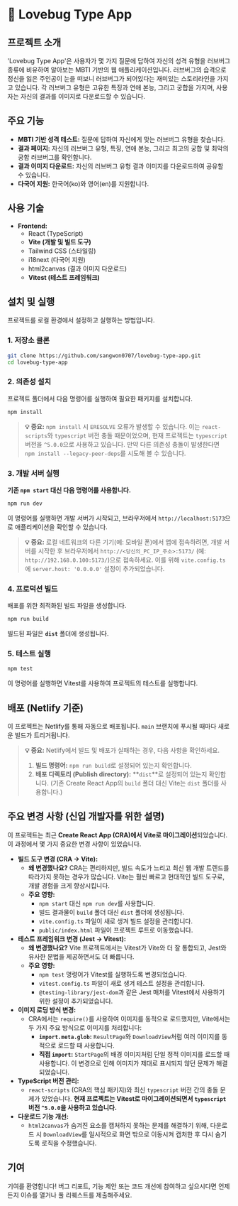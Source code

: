 # 💖 Lovebug Type App

## 프로젝트 소개

'Lovebug Type App'은 사용자가 몇 가지 질문에 답하여 자신의 성격 유형을 러브버그 종류에 비유하여 알아보는 MBTI 기반의 웹 애플리케이션입니다. 러브버그의 습격으로 정신을 잃은 주인공이 눈을 떠보니 러브버그가 되어있다는 재미있는 스토리라인을 가지고 있습니다. 각 러브버그 유형은 고유한 특징과 연애 본능, 그리고 궁합을 가지며, 사용자는 자신의 결과를 이미지로 다운로드할 수 있습니다.

## 주요 기능

-   **MBTI 기반 성격 테스트:** 질문에 답하여 자신에게 맞는 러브버그 유형을 찾습니다.
-   **결과 페이지:** 자신의 러브버그 유형, 특징, 연애 본능, 그리고 최고의 궁합 및 최악의 궁합 러브버그를 확인합니다.
-   **결과 이미지 다운로드:** 자신의 러브버그 유형 결과 이미지를 다운로드하여 공유할 수 있습니다.
-   **다국어 지원:** 한국어(ko)와 영어(en)를 지원합니다.

## 사용 기술

-   **Frontend:**
    -   React (TypeScript)
    -   **Vite (개발 및 빌드 도구)**
    -   Tailwind CSS (스타일링)
    -   i18next (다국어 지원)
    -   html2canvas (결과 이미지 다운로드)
    -   **Vitest (테스트 프레임워크)**

## 설치 및 실행

프로젝트를 로컬 환경에서 설정하고 실행하는 방법입니다.

### 1. 저장소 클론

```bash
git clone https://github.com/sangwon0707/lovebug-type-app.git
cd lovebug-type-app
```

### 2. 의존성 설치

프로젝트 폴더에서 다음 명령어를 실행하여 필요한 패키지를 설치합니다.

```bash
npm install
```

> **💡 중요:** `npm install` 시 `ERESOLVE` 오류가 발생할 수 있습니다. 이는 `react-scripts`와 `typescript` 버전 충돌 때문이었으며, 현재 프로젝트는 `typescript` 버전을 `^5.0.0`으로 사용하고 있습니다. 만약 다른 의존성 충돌이 발생한다면 `npm install --legacy-peer-deps`를 시도해 볼 수 있습니다.

### 3. 개발 서버 실행

**기존 `npm start` 대신 다음 명령어를 사용합니다.**

```bash
npm run dev
```

이 명령어를 실행하면 개발 서버가 시작되고, 브라우저에서 `http://localhost:5173`으로 애플리케이션을 확인할 수 있습니다.

> **💡 중요:** 로컬 네트워크의 다른 기기(예: 모바일 폰)에서 앱에 접속하려면, 개발 서버를 시작한 후 브라우저에서 `http://<당신의_PC_IP_주소>:5173/` (예: `http://192.168.0.100:5173/`)으로 접속하세요. 이를 위해 `vite.config.ts`에 `server.host: '0.0.0.0'` 설정이 추가되었습니다.

### 4. 프로덕션 빌드

배포를 위한 최적화된 빌드 파일을 생성합니다.

```bash
npm run build
```

빌드된 파일은 **`dist`** 폴더에 생성됩니다.

### 5. 테스트 실행

```bash
npm test
```

이 명령어를 실행하면 Vitest를 사용하여 프로젝트의 테스트를 실행합니다.

## 배포 (Netlify 기준)

이 프로젝트는 Netlify를 통해 자동으로 배포됩니다. `main` 브랜치에 푸시될 때마다 새로운 빌드가 트리거됩니다.

> **💡 중요:** Netlify에서 빌드 및 배포가 실패하는 경우, 다음 사항을 확인하세요.
> 
> 1.  **빌드 명령어:** `npm run build`로 설정되어 있는지 확인합니다.
> 2.  **배포 디렉토리 (Publish directory):** **`dist`**로 설정되어 있는지 확인합니다. (기존 Create React App의 `build` 폴더 대신 Vite는 `dist` 폴더를 사용합니다.)

## 주요 변경 사항 (신입 개발자를 위한 설명)

이 프로젝트는 최근 **Create React App (CRA)에서 Vite로 마이그레이션**되었습니다. 이 과정에서 몇 가지 중요한 변경 사항이 있었습니다.

*   **빌드 도구 변경 (CRA -> Vite):**
    *   **왜 변경했나요?** CRA는 편리하지만, 빌드 속도가 느리고 최신 웹 개발 트렌드를 따라가지 못하는 경우가 많습니다. Vite는 훨씬 빠르고 현대적인 빌드 도구로, 개발 경험을 크게 향상시킵니다.
    *   **주요 영향:**
        *   `npm start` 대신 `npm run dev`를 사용합니다.
        *   빌드 결과물이 `build` 폴더 대신 `dist` 폴더에 생성됩니다.
        *   `vite.config.ts` 파일이 새로 생겨 빌드 설정을 관리합니다.
        *   `public/index.html` 파일이 프로젝트 루트로 이동했습니다.
*   **테스트 프레임워크 변경 (Jest -> Vitest):**
    *   **왜 변경했나요?** Vite 프로젝트에서는 Vitest가 Vite와 더 잘 통합되고, Jest와 유사한 문법을 제공하면서도 더 빠릅니다.
    *   **주요 영향:**
        *   `npm test` 명령어가 Vitest를 실행하도록 변경되었습니다.
        *   `vitest.config.ts` 파일이 새로 생겨 테스트 설정을 관리합니다.
        *   `@testing-library/jest-dom`과 같은 Jest 매처를 Vitest에서 사용하기 위한 설정이 추가되었습니다.
*   **이미지 로딩 방식 변경:**
    *   CRA에서는 `require()`를 사용하여 이미지를 동적으로 로드했지만, Vite에서는 두 가지 주요 방식으로 이미지를 처리합니다:
        *   **`import.meta.glob`:** `ResultPage`와 `DownloadView`처럼 여러 이미지를 동적으로 로드할 때 사용합니다.
        *   **직접 `import`:** `StartPage`의 배경 이미지처럼 단일 정적 이미지를 로드할 때 사용합니다. 이 변경으로 인해 이미지가 제대로 표시되지 않던 문제가 해결되었습니다.
*   **TypeScript 버전 관리:**
    *   `react-scripts` (CRA의 핵심 패키지)와 최신 `typescript` 버전 간의 충돌 문제가 있었습니다. **현재 프로젝트는 Vitest로 마이그레이션되면서 `typescript` 버전 `^5.0.0`을 사용하고 있습니다.**
*   **다운로드 기능 개선:**
    *   `html2canvas`가 숨겨진 요소를 캡처하지 못하는 문제를 해결하기 위해, 다운로드 시 `DownloadView`를 일시적으로 화면 밖으로 이동시켜 캡처한 후 다시 숨기도록 로직을 수정했습니다.

## 기여

기여를 환영합니다! 버그 리포트, 기능 제안 또는 코드 개선에 참여하고 싶으시다면 언제든지 이슈를 열거나 풀 리퀘스트를 제출해주세요.
